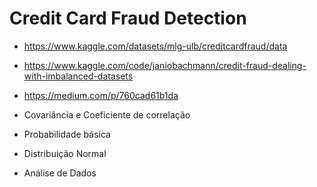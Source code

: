 # Credit Card Fraud Detection


- https://www.kaggle.com/datasets/mlg-ulb/creditcardfraud/data
- https://www.kaggle.com/code/janiobachmann/credit-fraud-dealing-with-imbalanced-datasets
- https://medium.com/p/760cad61b1da




- Covariância e Coeficiente de correlação
- Probabilidade básica
- Distribuição Normal
- Análise de Dados
